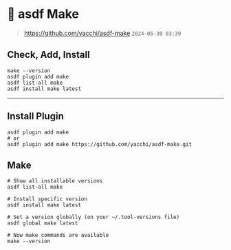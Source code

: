 # 🐙 asdf Make

> https://github.com/yacchi/asdf-make
> `2024-05-30 03:39`

## Check, Add, Install

```terminal
make --version
asdf plugin add make
asdf list-all make
asdf install make latest
```

---

## Install Plugin

```terminal
asdf plugin add make
# or
asdf plugin add make https://github.com/yacchi/asdf-make.git
```

## Make

```terminal
# Show all installable versions
asdf list-all make

# Install specific version
asdf install make latest

# Set a version globally (on your ~/.tool-versions file)
asdf global make latest

# Now make commands are available
make --version
```
